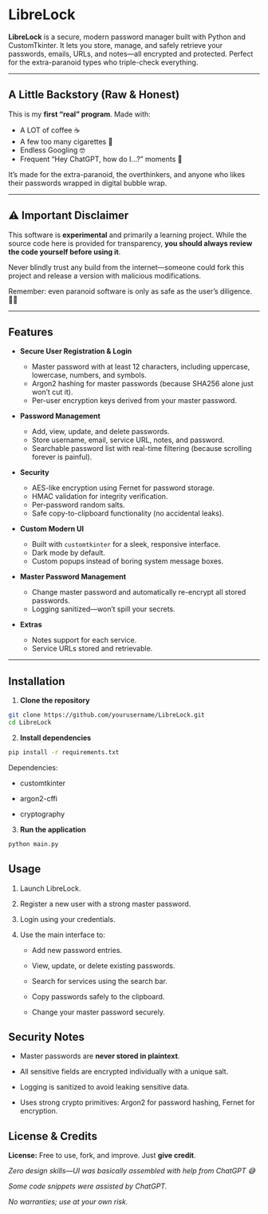 # LibreLock

**LibreLock** is a secure, modern password manager built with Python and CustomTkinter. It lets you store, manage, and safely retrieve your passwords, emails, URLs, and notes—all encrypted and protected. Perfect for the extra-paranoid types who triple-check everything.

---
## A Little Backstory (Raw & Honest)

This is my **first “real” program**. Made with:  

- A LOT of coffee ☕  
- A few too many cigarettes 🚬  
- Endless Googling 🤓  
- Frequent “Hey ChatGPT, how do I…?” moments 💬  

It’s made for the extra-paranoid, the overthinkers, and anyone who likes their passwords wrapped in digital bubble wrap.  

---
## ⚠️ Important Disclaimer

This software is **experimental** and primarily a learning project. While the source code here is provided for transparency, **you should always review the code yourself before using it**.  

Never blindly trust any build from the internet—someone could fork this project and release a version with malicious modifications.  

Remember: even paranoid software is only as safe as the user’s diligence. 🕵️‍♂️

---
## Features

- **Secure User Registration & Login**
  - Master password with at least 12 characters, including uppercase, lowercase, numbers, and symbols.
  - Argon2 hashing for master passwords (because SHA256 alone just won’t cut it).
  - Per-user encryption keys derived from your master password.

- **Password Management**
  - Add, view, update, and delete passwords.
  - Store username, email, service URL, notes, and password.
  - Searchable password list with real-time filtering (because scrolling forever is painful).

- **Security**
  - AES-like encryption using Fernet for password storage.
  - HMAC validation for integrity verification.
  - Per-password random salts.
  - Safe copy-to-clipboard functionality (no accidental leaks).

- **Custom Modern UI**
  - Built with `customtkinter` for a sleek, responsive interface.
  - Dark mode by default.
  - Custom popups instead of boring system message boxes.

- **Master Password Management**
  - Change master password and automatically re-encrypt all stored passwords.
  - Logging sanitized—won’t spill your secrets.

- **Extras**
  - Notes support for each service.
  - Service URLs stored and retrievable.

---

## Installation

1. **Clone the repository**

```bash
git clone https://github.com/yourusername/LibreLock.git
cd LibreLock
```
2. **Install dependencies**

```bash
pip install -r requirements.txt
```
Dependencies:

- customtkinter

- argon2-cffi

- cryptography

3. **Run the application**

```bash
python main.py
```
## Usage

1. Launch LibreLock.

2. Register a new user with a strong master password.

3. Login using your credentials.

4. Use the main interface to:

   - Add new password entries.

   - View, update, or delete existing passwords.

   - Search for services using the search bar.

   - Copy passwords safely to the clipboard.

   - Change your master password securely.

## Security Notes

- Master passwords are **never stored in plaintext**.

- All sensitive fields are encrypted individually with a unique salt.

- Logging is sanitized to avoid leaking sensitive data.

- Uses strong crypto primitives: Argon2 for password hashing, Fernet for encryption.

## License & Credits

**License:** Free to use, fork, and improve. Just **give credit**.  

*Zero design skills—UI was basically assembled with help from ChatGPT 😅*   

*Some code snippets were assisted by ChatGPT.*

*No warranties; use at your own risk.*

